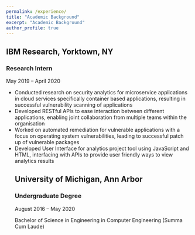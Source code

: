 ```yaml
---
permalink: /experience/
title: "Academic Background"
excerpt: "Academic Background"
author_profile: true
---
```




<h2>IBM Research, Yorktown, NY	</h2>
					<h3 class="positionJob"> Research Intern </h3>
					<p class="subDetails"> May 2019 – April 2020 </p>
					<p><ul class="bullet">
					<li>Conducted research on security analytics for microservice applications in cloud services specifically container based applications, resulting in successful vulnerability scanning of applications</li>
					<li>Developed RESTful APIs to ease interaction between different applications, enabling joint collaboration from multiple teams within the organisation </li>
					<li>Worked on automated remediation for vulnerable applications with a focus on operating system vulnerabilities, leading to successful patch up of vulnerable packages</li>
					<li>Developed User Interface for analytics project tool using JavaScript and HTML, interfacing with APIs to provide user friendly ways to view analytics results</li>
			
<h2>University of Michigan, Ann Arbor</h2>
<h3 class="positionJob"> Undergraduate Degree </h3>
					<p class="subDetails"> August 2016 – May 2020 </p>


Bachelor of Science in Engineering in Computer Engineering (Summa Cum Laude)

